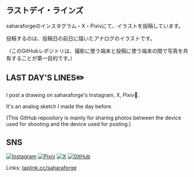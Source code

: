 ## ラストデイ・ラインズ

saharaforgeのインスタグラム・X・Pixivにて、イラストを投稿しています。

投稿するのは、投稿日の前日に描いたアナログのイラストです。

（このGitHubレポジトリは、撮影に使う端末と投稿に使う端末の間で写真を共有することが第一目的です。）


## LAST DAY'S LINES✏️

I post a drawing on saharaforge's Instagram, X, Pixiv🎨.

It's an analog sketch I made the day before.

(This GitHub repository is mainly for sharing photos between the device used for shooting and the device used for posting.)


## SNS

[![Instagram](https://img.shields.io/badge/Instagram-%23CF2E92.svg?&style=for-the-badge&logo=Instagram&logoColor=white)](https://instagram.com/saharaforge)
[![Pixiv](https://img.shields.io/badge/Pixiv-%230096fa.svg?&style=for-the-badge&logo=Pixiv&logoColor=white)](https://www.pixiv.net/users/111257690)
[![X](https://img.shields.io/badge/X-%230096fa.svg?&style=for-the-badge&logo=X&logoColor=white)](https://x.com/saharaforge)
[![GitHub](https://img.shields.io/badge/GitHub-%23000000.svg?&style=for-the-badge&logo=GitHub&logoColor=white)](https://github.com/saharaforge)

Links: [taplink.cc/saharaforge](https://taplink.cc/saharaforge)
